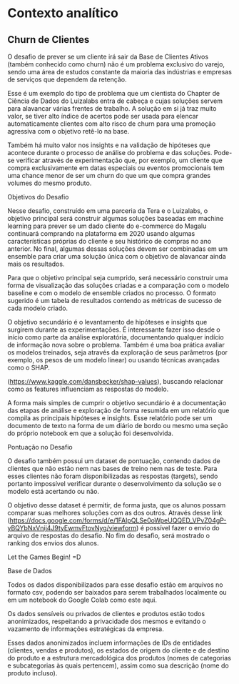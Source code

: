  <h1>Contexto analítico </h1>

 <h2>Churn de Clientes</h2>

O desafio de prever se um cliente irá sair da Base de Clientes Ativos (também conhecido como churn) não é um problema exclusivo do varejo, sendo uma área de estudos constante da maioria das indústrias e empresas de serviços que dependem da retenção.

Esse é um exemplo do tipo de problema que um cientista do Chapter de Ciência de Dados do Luizalabs entra de cabeça e cujas soluções servem para alavancar várias frentes de trabalho. A solução em si já traz muito valor, se tiver alto índice de acertos pode ser usada para elencar automaticamente clientes com alto risco de churn para uma promoção agressiva com o objetivo retê-lo na base.

Também há muito valor nos insights e na validação de hipóteses que acontece durante o processo de análise do problema e das soluções. Pode-se verificar através de experimentação que, por exemplo, um cliente que compra exclusivamente em datas especiais ou eventos promocionais tem uma chance menor de ser um churn do que um que compra grandes volumes do mesmo produto.

Objetivos do Desafio

Nesse desafio, construído em uma parceria da Tera e o Luizalabs, o objetivo principal será construir algumas soluções baseadas em machine learning para prever se um dado cliente do e-commerce do Magalu continuará comprando na plataforma em 2020 usando algumas características próprias do cliente e seu histórico de compras no ano anterior. No final, algumas dessas soluções devem ser combinadas em um ensemble para criar uma solução única com o objetivo de alavancar ainda mais os resultados.

Para que o objetivo principal seja cumprido, será necessário construir uma forma de visualização das soluções criadas e a comparação com o modelo baseline e com o modelo de ensemble criados no processo. O formato sugerido é um tabela de resultados contendo as métricas de sucesso de cada modelo criado.

O objetivo secundário é o levantamento de hipóteses e insights que surgirem durante as experimentações. É interessante fazer isso desde o início como parte da análise exploratória, documentando qualquer indício de informação nova sobre o problema. Também é uma boa prática avaliar os modelos treinados, seja através da exploração de seus parâmetros (por exemplo, os pesos de um modelo linear) ou usando técnicas avançadas como o SHAP.

(https://www.kaggle.com/dansbecker/shap-values), buscando relacionar como as features influenciam as respostas do modelo.

A forma mais simples de cumprir o objetivo secundário é a documentação das etapas de análise e exploração de forma resumida em um relatório que compila as principais hipóteses e insights. Esse relatório pode ser um documento de texto na forma de um diário de bordo ou mesmo uma seção do próprio notebook em que a solução foi desenvolvida.

Pontuação no Desafio

O desafio também possui um dataset de pontuação, contendo dados de clientes que não estão nem nas bases de treino nem nas de teste. Para esses clientes não foram disponibilizadas as respostas (targets), sendo portanto impossível verificar durante o desenvolvimento da solução se o modelo está acertando ou não.

O objetivo desse dataset é permitir, de forma justa, que os alunos possam comparar suas melhores soluções com as dos outros. Através desse link (https://docs.google.com/forms/d/e/1FAIpQLSe0oWpeUQQED_VPvZ04gP-yBQYbNxVnij4J9tyEwmvFtovNyg/viewform) é possível fazer o envio do arquivo de respostas do desafio. No fim do desafio, será mostrado o ranking dos envios dos alunos.

Let the Games Begin! =D

 Base de Dados

Todos os dados disponibilizados para esse desafio estão em arquivos no formato csv, podendo ser baixados para serem trabalhados localmente ou em um notebook do Google Colab como este aqui.

Os dados sensíveis ou privados de clientes e produtos estão todos anonimizados, respeitando a privacidade dos mesmos e evitando o vazamento de informações estratégicas da empresa.

Esses dados anonimizados incluem informações de IDs de entidades (clientes, vendas e produtos), os estados de origem do cliente e de destino do produto e a estrutura mercadológica dos produtos (nomes de categorias e subcategorias às quais pertencem), assim como sua descrição (nome do produto incluso).

